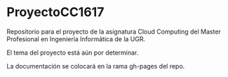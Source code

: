 # ProyectoCC1617
Repositorio para el proyecto de la asignatura Cloud Computing del Master Profesional en Ingeniería Informática de la UGR.

El tema del proyecto está aún por determinar.

La documentación se colocará en la rama gh-pages del repo.
